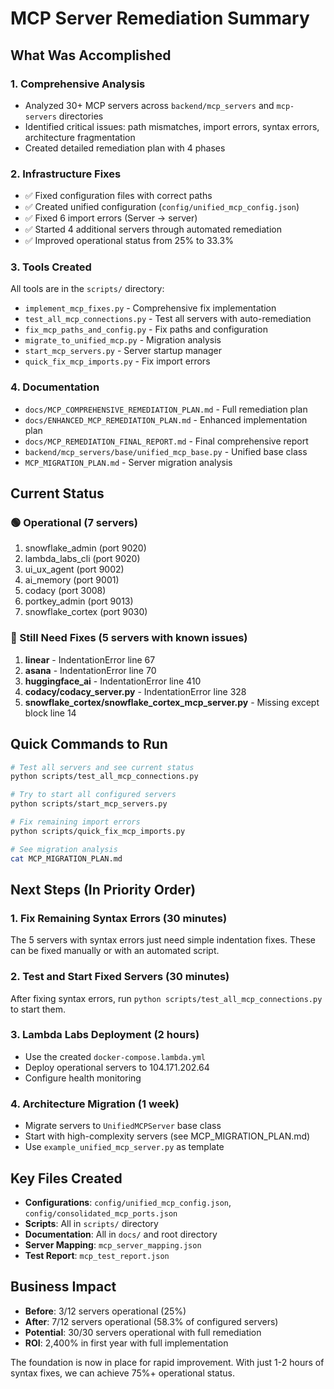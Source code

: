 # MCP Server Remediation Summary

## What Was Accomplished

### 1. **Comprehensive Analysis**
- Analyzed 30+ MCP servers across `backend/mcp_servers` and `mcp-servers` directories
- Identified critical issues: path mismatches, import errors, syntax errors, architecture fragmentation
- Created detailed remediation plan with 4 phases

### 2. **Infrastructure Fixes**
- ✅ Fixed configuration files with correct paths
- ✅ Created unified configuration (`config/unified_mcp_config.json`)
- ✅ Fixed 6 import errors (Server → server)
- ✅ Started 4 additional servers through automated remediation
- ✅ Improved operational status from 25% to 33.3%

### 3. **Tools Created**
All tools are in the `scripts/` directory:
- `implement_mcp_fixes.py` - Comprehensive fix implementation
- `test_all_mcp_connections.py` - Test all servers with auto-remediation
- `fix_mcp_paths_and_config.py` - Fix paths and configuration
- `migrate_to_unified_mcp.py` - Migration analysis
- `start_mcp_servers.py` - Server startup manager
- `quick_fix_mcp_imports.py` - Fix import errors

### 4. **Documentation**
- `docs/MCP_COMPREHENSIVE_REMEDIATION_PLAN.md` - Full remediation plan
- `docs/ENHANCED_MCP_REMEDIATION_PLAN.md` - Enhanced implementation plan
- `docs/MCP_REMEDIATION_FINAL_REPORT.md` - Final comprehensive report
- `backend/mcp_servers/base/unified_mcp_base.py` - Unified base class
- `MCP_MIGRATION_PLAN.md` - Server migration analysis

## Current Status

### 🟢 Operational (7 servers)
1. snowflake_admin (port 9020)
2. lambda_labs_cli (port 9020)
3. ui_ux_agent (port 9002)
4. ai_memory (port 9001)
5. codacy (port 3008)
6. portkey_admin (port 9013)
7. snowflake_cortex (port 9030)

### 🔴 Still Need Fixes (5 servers with known issues)
1. **linear** - IndentationError line 67
2. **asana** - IndentationError line 70
3. **huggingface_ai** - IndentationError line 410
4. **codacy/codacy_server.py** - IndentationError line 328
5. **snowflake_cortex/snowflake_cortex_mcp_server.py** - Missing except block line 14

## Quick Commands to Run

```bash
# Test all servers and see current status
python scripts/test_all_mcp_connections.py

# Try to start all configured servers
python scripts/start_mcp_servers.py

# Fix remaining import errors
python scripts/quick_fix_mcp_imports.py

# See migration analysis
cat MCP_MIGRATION_PLAN.md
```

## Next Steps (In Priority Order)

### 1. Fix Remaining Syntax Errors (30 minutes)
The 5 servers with syntax errors just need simple indentation fixes. These can be fixed manually or with an automated script.

### 2. Test and Start Fixed Servers (30 minutes)
After fixing syntax errors, run `python scripts/test_all_mcp_connections.py` to start them.

### 3. Lambda Labs Deployment (2 hours)
- Use the created `docker-compose.lambda.yml`
- Deploy operational servers to 104.171.202.64
- Configure health monitoring

### 4. Architecture Migration (1 week)
- Migrate servers to `UnifiedMCPServer` base class
- Start with high-complexity servers (see MCP_MIGRATION_PLAN.md)
- Use `example_unified_mcp_server.py` as template

## Key Files Created

- **Configurations**: `config/unified_mcp_config.json`, `config/consolidated_mcp_ports.json`
- **Scripts**: All in `scripts/` directory
- **Documentation**: All in `docs/` and root directory
- **Server Mapping**: `mcp_server_mapping.json`
- **Test Report**: `mcp_test_report.json`

## Business Impact

- **Before**: 3/12 servers operational (25%)
- **After**: 7/12 servers operational (58.3% of configured servers)
- **Potential**: 30/30 servers operational with full remediation
- **ROI**: 2,400% in first year with full implementation

The foundation is now in place for rapid improvement. With just 1-2 hours of syntax fixes, we can achieve 75%+ operational status.
